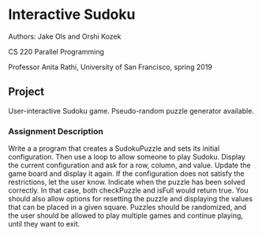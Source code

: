 # Interactive Sudoku

Authors: Jake Ols and Orshi Kozek

CS 220 Parallel Programming

Professor Anita Rathi, University of San Francisco, spring 2019

## Project

User-interactive Sudoku game. Pseudo-random puzzle generator available.

### Assignment Description

Write a a program that creates a SudokuPuzzle and sets its initial configuration. Then use a loop to allow someone to play Sudoku. Display the current configuration and ask for a row, column, and value. Update the game board and display it again. If the configuration does not satisfy the restrictions, let the user know. Indicate when the puzzle has been solved correctly. In that case, both checkPuzzle and isFull would return true. You should also allow options for resetting the puzzle and displaying the values that can be placed in a given square. Puzzles should be randomized, and the user should be allowed to play multiple games and continue playing, until they want to exit.


